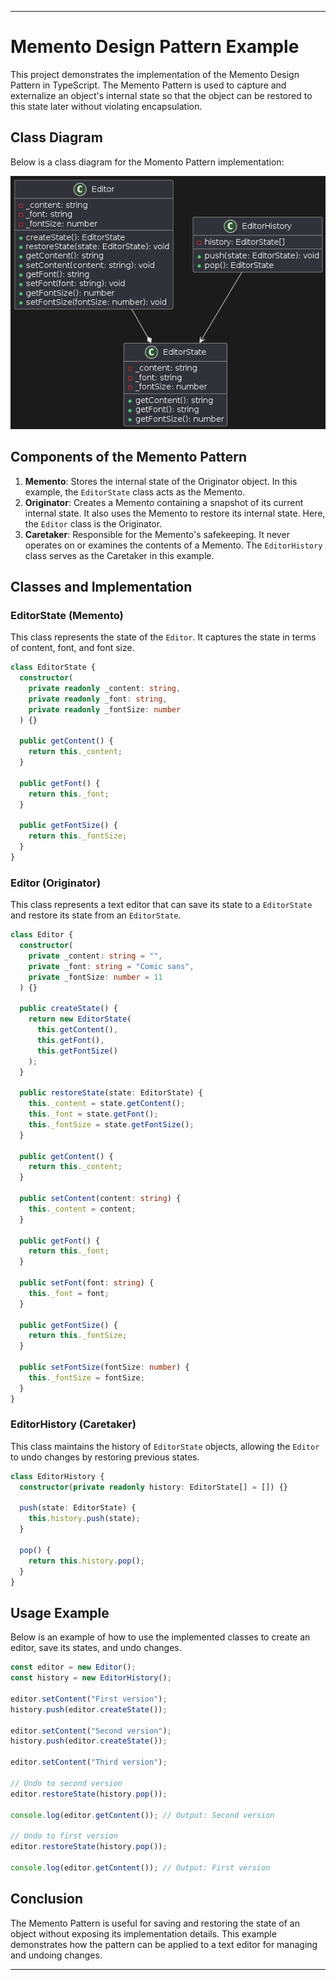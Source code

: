 ---

# Memento Design Pattern Example

This project demonstrates the implementation of the Memento Design Pattern in TypeScript. The Memento Pattern is used to capture and externalize an object's internal state so that the object can be restored to this state later without violating encapsulation.

## Class Diagram

Below is a class diagram for the Momento Pattern implementation:

![Momento Pattern Class Diagram](/images/momento-pattern.png)

## Components of the Memento Pattern

1. **Memento**: Stores the internal state of the Originator object. In this example, the `EditorState` class acts as the Memento.
2. **Originator**: Creates a Memento containing a snapshot of its current internal state. It also uses the Memento to restore its internal state. Here, the `Editor` class is the Originator.
3. **Caretaker**: Responsible for the Memento's safekeeping. It never operates on or examines the contents of a Memento. The `EditorHistory` class serves as the Caretaker in this example.

## Classes and Implementation

### EditorState (Memento)

This class represents the state of the `Editor`. It captures the state in terms of content, font, and font size.

```typescript
class EditorState {
  constructor(
    private readonly _content: string,
    private readonly _font: string,
    private readonly _fontSize: number
  ) {}

  public getContent() {
    return this._content;
  }

  public getFont() {
    return this._font;
  }

  public getFontSize() {
    return this._fontSize;
  }
}
```

### Editor (Originator)

This class represents a text editor that can save its state to a `EditorState` and restore its state from an `EditorState`.

```typescript
class Editor {
  constructor(
    private _content: string = "",
    private _font: string = "Comic sans",
    private _fontSize: number = 11
  ) {}

  public createState() {
    return new EditorState(
      this.getContent(),
      this.getFont(),
      this.getFontSize()
    );
  }

  public restoreState(state: EditorState) {
    this._content = state.getContent();
    this._font = state.getFont();
    this._fontSize = state.getFontSize();
  }

  public getContent() {
    return this._content;
  }

  public setContent(content: string) {
    this._content = content;
  }

  public getFont() {
    return this._font;
  }

  public setFont(font: string) {
    this._font = font;
  }

  public getFontSize() {
    return this._fontSize;
  }

  public setFontSize(fontSize: number) {
    this._fontSize = fontSize;
  }
}
```

### EditorHistory (Caretaker)

This class maintains the history of `EditorState` objects, allowing the `Editor` to undo changes by restoring previous states.

```typescript
class EditorHistory {
  constructor(private readonly history: EditorState[] = []) {}

  push(state: EditorState) {
    this.history.push(state);
  }

  pop() {
    return this.history.pop();
  }
}
```

## Usage Example

Below is an example of how to use the implemented classes to create an editor, save its states, and undo changes.

```typescript
const editor = new Editor();
const history = new EditorHistory();

editor.setContent("First version");
history.push(editor.createState());

editor.setContent("Second version");
history.push(editor.createState());

editor.setContent("Third version");

// Undo to second version
editor.restoreState(history.pop());

console.log(editor.getContent()); // Output: Second version

// Undo to first version
editor.restoreState(history.pop());

console.log(editor.getContent()); // Output: First version
```

## Conclusion

The Memento Pattern is useful for saving and restoring the state of an object without exposing its implementation details. This example demonstrates how the pattern can be applied to a text editor for managing and undoing changes.

---